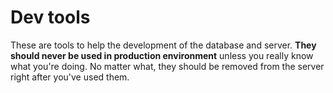 # Dev tools

These are tools to help the development of the database and server. **They should never be used in production environment** unless you really know what you're doing. No matter what, they should be removed from the server right after you've used them.